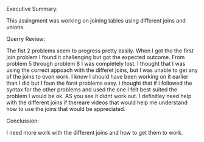 
Executive Summary:

This assingment was working on joining tables using different joins and unions.

Querry Review:

The fist 2 problems seem to progress pretty easily. When I got tho the first join problem I found it challenging but got the expected outcome. From problem 5 through problem 8 I was completely lost. I thought that I was using the correct appoach with the differet joins, but I was unable to get any of the joins to even work. I know I should have been working on it earlier than I did but I foun the forst problems easy. i thought that if i followed the syntax for the other problems and used the one I felt best suited the problem I would be ok. AS you see it didnt work out. I definitley need help with the different joins if thereare videos that would help me understand how to use the joins that would be appreciated.

Conclussion:

I need more work with the different joins and how to get them to work.
